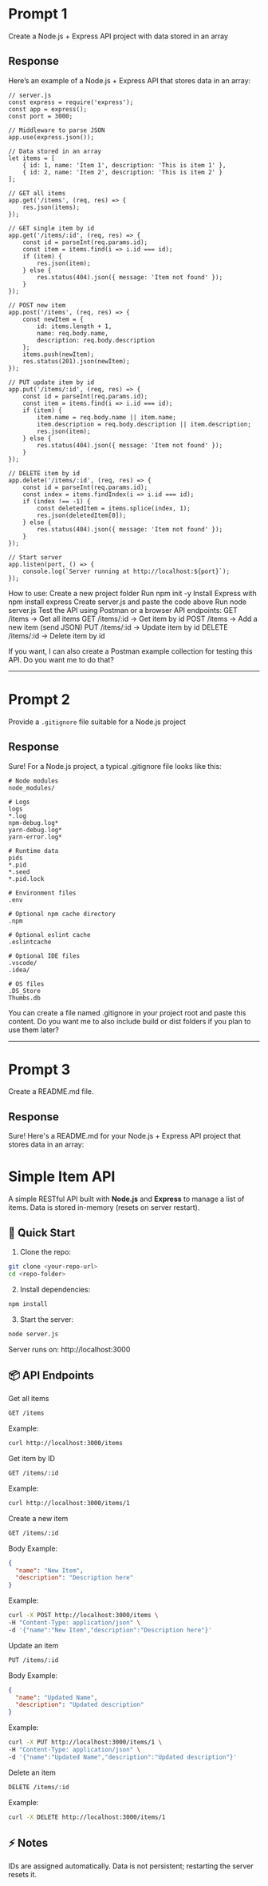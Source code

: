 # Prompt 1
Create a Node.js + Express API project with data stored in an array

## Response
Here’s an example of a Node.js + Express API that stores data in an array:

```javasrcript
// server.js
const express = require('express');
const app = express();
const port = 3000;

// Middleware to parse JSON
app.use(express.json());

// Data stored in an array
let items = [
    { id: 1, name: 'Item 1', description: 'This is item 1' },
    { id: 2, name: 'Item 2', description: 'This is item 2' }
];

// GET all items
app.get('/items', (req, res) => {
    res.json(items);
});

// GET single item by id
app.get('/items/:id', (req, res) => {
    const id = parseInt(req.params.id);
    const item = items.find(i => i.id === id);
    if (item) {
        res.json(item);
    } else {
        res.status(404).json({ message: 'Item not found' });
    }
});

// POST new item
app.post('/items', (req, res) => {
    const newItem = {
        id: items.length + 1,
        name: req.body.name,
        description: req.body.description
    };
    items.push(newItem);
    res.status(201).json(newItem);
});

// PUT update item by id
app.put('/items/:id', (req, res) => {
    const id = parseInt(req.params.id);
    const item = items.find(i => i.id === id);
    if (item) {
        item.name = req.body.name || item.name;
        item.description = req.body.description || item.description;
        res.json(item);
    } else {
        res.status(404).json({ message: 'Item not found' });
    }
});

// DELETE item by id
app.delete('/items/:id', (req, res) => {
    const id = parseInt(req.params.id);
    const index = items.findIndex(i => i.id === id);
    if (index !== -1) {
        const deletedItem = items.splice(index, 1);
        res.json(deletedItem[0]);
    } else {
        res.status(404).json({ message: 'Item not found' });
    }
});

// Start server
app.listen(port, () => {
    console.log(`Server running at http://localhost:${port}`);
});
```

How to use:
Create a new project folder
Run npm init -y
Install Express with npm install express
Create server.js and paste the code above
Run node server.js
Test the API using Postman or a browser
API endpoints:
GET /items → Get all items
GET /items/:id → Get item by id
POST /items → Add a new item (send JSON)
PUT /items/:id → Update item by id
DELETE /items/:id → Delete item by id

If you want, I can also create a Postman example collection for testing this API. Do you want me to do that?

---

# Prompt 2
Provide a `.gitignore` file suitable for a Node.js project

## Response
Sure! For a Node.js project, a typical .gitignore file looks like this:

```base
# Node modules
node_modules/

# Logs
logs
*.log
npm-debug.log*
yarn-debug.log*
yarn-error.log*

# Runtime data
pids
*.pid
*.seed
*.pid.lock

# Environment files
.env

# Optional npm cache directory
.npm

# Optional eslint cache
.eslintcache

# Optional IDE files
.vscode/
.idea/

# OS files
.DS_Store
Thumbs.db
```

You can create a file named .gitignore in your project root and paste this content.
Do you want me to also include build or dist folders if you plan to use them later?

---

# Prompt 3
Create a README.md file. 

## Response
Sure! Here's a README.md for your Node.js + Express API project that stores data in an array:
# Simple Item API

A simple RESTful API built with **Node.js** and **Express** to manage a list of items. Data is stored in-memory (resets on server restart).

## 🚀 Quick Start

1. Clone the repo:

```bash
git clone <your-repo-url>
cd <repo-folder>
```

2. Install dependencies:

```bash
npm install
```

3. Start the server:

```bash
node server.js
```

Server runs on: http://localhost:3000

## 📦 API Endpoints

Get all items

```bash
GET /items
```

Example:

```bash
curl http://localhost:3000/items
```

Get item by ID

```bash
GET /items/:id
```

Example:

```bash
curl http://localhost:3000/items/1
```

Create a new item

```bash
GET /items/:id
```

Body Example:

```json
{
  "name": "New Item",
  "description": "Description here"
}
```

Example:

```bash
curl -X POST http://localhost:3000/items \
-H "Content-Type: application/json" \
-d '{"name":"New Item","description":"Description here"}'
```

Update an item

```bash
PUT /items/:id
```

Body Example:

```json
{
  "name": "Updated Name",
  "description": "Updated description"
}
```

Example:

```bash
curl -X PUT http://localhost:3000/items/1 \
-H "Content-Type: application/json" \
-d '{"name":"Updated Name","description":"Updated description"}'
```

Delete an item

```bash
DELETE /items/:id
```

Example:

```bash
curl -X DELETE http://localhost:3000/items/1
```

## ⚡ Notes
IDs are assigned automatically.
Data is not persistent; restarting the server resets it.